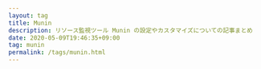 ```yaml
---
layout: tag
title: Munin
description: リソース監視ツール Munin の設定やカスタマイズについての記事まとめ
date: 2020-05-09T19:46:35+09:00
tag: munin
permalink: /tags/munin.html
---
```

